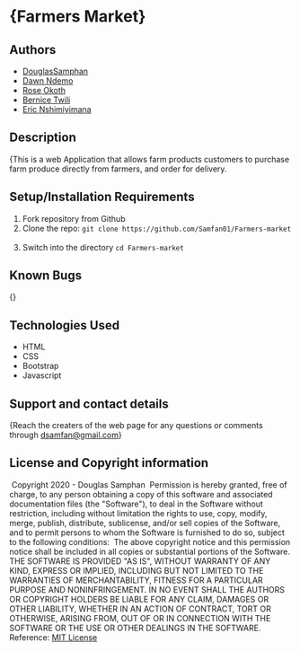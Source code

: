 # {Farmers Market}
## Authors
- [DouglasSamphan](https://github.com/Samfan01) 
- [Dawn Ndemo](https://github.com/DawnDesign7)
- [Rose Okoth](https://github.com/rose-okoth)
- [Bernice Twili](https://github.com/Bernicetwili)
- [Eric Nshimiyimana](https://github.com/EricNshimiyimana)

 
## Description
{This is a web Application that allows farm products customers to purchase farm produce directly from farmers, and order for delivery.


## Setup/Installation Requirements
1. Fork repository from Github
​
1. Clone the repo:
    `git clone https://github.com/Samfan01/Farmers-market `
​
1. Switch into the directory
    `cd Farmers-market`

## Known Bugs
{}

## Technologies Used
* HTML
* CSS 
* Bootstrap
* Javascript

## Support and contact details

{Reach the creaters of the web page for any questions or comments through dsamfan@gmail.com}

## License and Copyright information
​
Copyright 2020 - Douglas Samphan
​
Permission is hereby granted, free of charge, to any person obtaining a copy of this software and associated documentation files (the "Software"), to deal in the Software without restriction, including without limitation the rights to use, copy, modify, merge, publish, distribute, sublicense, and/or sell copies of the Software, and to permit persons to whom the Software is furnished to do so, subject to the following conditions:
​
The above copyright notice and this permission notice shall be included in all copies or substantial portions of the Software.
​
THE SOFTWARE IS PROVIDED "AS IS", WITHOUT WARRANTY OF ANY KIND, EXPRESS OR IMPLIED, INCLUDING BUT NOT LIMITED TO THE WARRANTIES OF MERCHANTABILITY, FITNESS FOR A PARTICULAR PURPOSE AND NONINFRINGEMENT. IN NO EVENT SHALL THE AUTHORS OR COPYRIGHT HOLDERS BE LIABLE FOR ANY CLAIM, DAMAGES OR OTHER LIABILITY, WHETHER IN AN ACTION OF CONTRACT, TORT OR OTHERWISE, ARISING FROM, OUT OF OR IN CONNECTION WITH THE SOFTWARE OR THE USE OR OTHER DEALINGS IN THE SOFTWARE.
​
Reference: [MIT License](https://opensource.org/licenses/MIT)

